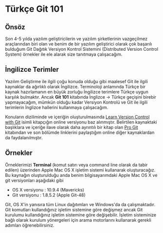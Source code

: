 # Türkçe Git 101

## Önsöz 

Son 4-5 yılda yazılım geliştiricilerin ve yazılım şirketlerinin vazgeçilmez araçlarından biri olan ve benim de bir yazılım geliştirici olarak çok başarılı bulduğum Git Dağıtık Versiyon Kontrol Sistemini (Distributed Version Control System) örnekler ile ele alarak size tanıtmaya çalışacağım.

## İngilizce Terimler

Yazılım Geliştirme ile ilgili çoğu konuda olduğu gibi maalesef Git ile ilgili kaynaklar da ağırlıklı olarak İngilizce. Terminoloji anlamında Türkçe bir kaynak hazırlamanın en büyük zorluğu İngilizce terimlere Türkçe uygun karşılık bulmaktır. Ancak **Git 101** kitabında İnglizce -> Türkçe geçişini birebir yapmayacağım, mümkün olduğu kadar Versiyon Kontrolü ve Git ile ilgili terimlerin İnglizce hallerini kullanmaya çalışacağım.

Konuların diziliminde ve içeriğin oluşturulmasında [Learn Version Control with Git](http://www.git-tower.com/learn/ebook/command-line/introduction  "Learn Version Control with Git") isimli kitapçığın online versiyonu baz alınmıştır. Belirtilen kaynaktaki başlıklara ve içeriğe ilave olarak daha ayrıntılı bir kitap olan [Pro Git](http://git-scm.com/book "Pro Git") kitabından ve son bölümde linklerini paylaştığım online diğer kaynaklardan da faydalanılmıştır.


## Örnekler

Örneklerimizi **Terminal** (komut satırı veya command line olarak da tabir edilen) üzerinden Apple Mac OS X işletim sistemi kullanarak oluşturacağız. Bu kaynağın oluşturulduğu anda benim bilgisayarımdaki Apple Mac OS X ve git versiyonları aşağıdaki gibi

* OS X versiyonu : 10.9.4 (Mavericks)
* Git versiyonu : 1.8.5.2 (Apple Git-48)

Git, OS X'in yanısıra tüm Linux dağıtımları ve Windows'da da çalışmaktadır. Git komutları kullandığınız işletim sistemine göre değişmez ancak Git kurulumu kullandığınız işletim sistemine göre değişebilir. İşletim sisteminize bağlı olarak kurulum yönergeleri için arama motorlarını kullanarak gerekli adımları öğrenebilirsiniz.

